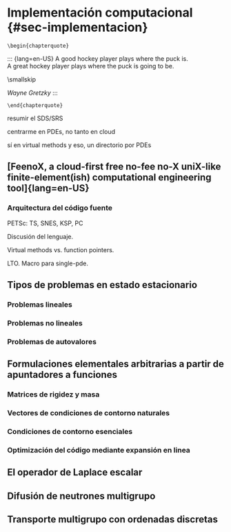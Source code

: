 # Implementación computacional {#sec-implementacion}

```{=latex}
\begin{chapterquote}
```
::: {lang=en-US}
A good hockey player plays where the puck is.  
A great hockey player plays where the puck is going to be.

\smallskip

_Wayne Gretzky_
:::
```{=latex}
\end{chapterquote}
```

resumir el SDS/SRS

centrarme en PDEs, no tanto en cloud

sí en virtual methods y eso, un directorio por PDEs

## [FeenoX, a cloud-first free no-fee no-X uniX-like finite-element(ish) computational engineering tool]{lang=en-US}

### Arquitectura del código fuente

PETSc: TS, SNES, KSP, PC

Discusión del lenguaje.

Virtual methods vs. function pointers.

LTO. Macro para single-pde.

## Tipos de problemas en estado estacionario

### Problemas lineales

### Problemas no lineales

### Problemas de autovalores


## Formulaciones elementales arbitrarias a partir de apuntadores a funciones

### Matrices de rigidez y masa

### Vectores de condiciones de contorno naturales

### Condiciones de contorno esenciales

### Optimización del código mediante expansión en linea 



## El operador de Laplace escalar

## Difusión de neutrones multigrupo

## Transporte multigrupo con ordenadas discretas


